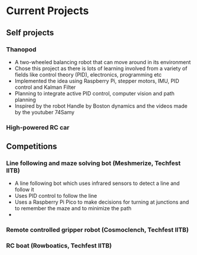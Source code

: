 # Current Projects 
## Self projects
### Thanopod
 * A two-wheeled balancing robot that can move around in its environment 
 * Chose this project as there is lots of learning involved from a variety of fields like control theory (PID), electronics, programming etc
 * Implemented the idea using Raspberry Pi, stepper motors, IMU, PID control and Kalman Filter
 * Planning to integrate active PID control, computer vision and path planning
 * Inspired by the robot Handle by Boston dynamics and the videos made by the youtuber 74Samy

### High-powered RC car

## Competitions
### Line following and maze solving bot (Meshmerize, Techfest IITB)
* A line following bot which uses infrared sensors to detect a line and follow it
* Uses PID control to follow the line 
* Uses a Raspberry Pi Pico to make decisions for turning at junctions and to remember the maze and to minimize the path
* 

### Remote controlled gripper robot (Cosmoclench, Techfest IITB)

### RC boat (Rowboatics, Techfest IITB)
